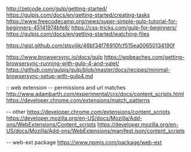 http://zetcode.com/gulp/getting-started/
https://gulpjs.com/docs/en/getting-started/creating-tasks
https://www.freecodecamp.org/news/super-simple-gulp-tutorial-for-beginners-45141974bfe8/
https://css-tricks.com/gulp-for-beginners/
https://gulpjs.com/docs/en/getting-started/watching-files

https://gist.github.com/stsvilik/46bf34f76910fcf515ea00650134190f

https://www.browsersync.io/docs/gulp
https://wpbeaches.com/getting-browsersync-running-with-gulp-4-and-valet/
https://github.com/gulpjs/gulp/blob/master/docs/recipes/minimal-browsersync-setup-with-gulp4.md

:: web extension
-- permissions and url matches
http://www.adambarth.com/experimental/crx/docs/content_scripts.html
https://developer.chrome.com/extensions/match_patterns

-- other
https://developer.chrome.com/extensions/content_scripts
https://developer.mozilla.org/en-US/docs/Mozilla/Add-ons/WebExtensions/Content_scripts
https://developer.mozilla.org/en-US/docs/Mozilla/Add-ons/WebExtensions/manifest.json/content_scripts

-- web-ext package
https://www.npmjs.com/package/web-ext